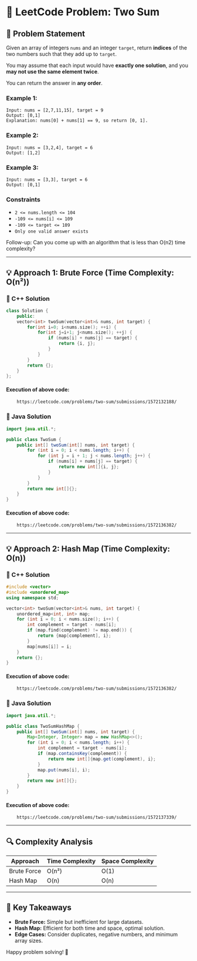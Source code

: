 # 🧠 LeetCode Problem: Two Sum

## 📌 Problem Statement

Given an array of integers `nums` and an integer `target`, return **indices** of the two numbers such that they add up to `target`.

You may assume that each input would have **exactly one solution**, and you **may not use the same element twice**.

You can return the answer in **any order**.

### Example 1:

```plaintext
Input: nums = [2,7,11,15], target = 9
Output: [0,1]
Explanation: nums[0] + nums[1] == 9, so return [0, 1].
```
### Example 2:

```plaintext
Input: nums = [3,2,4], target = 6
Output: [1,2]
```
### Example 3:

```plaintext
Input: nums = [3,3], target = 6
Output: [0,1]
```

### Constraints
- `2 <= nums.length <= 104`<br />
- `-109 <= nums[i] <= 109`<br />
- `-109 <= target <= 109`<br />
- `Only one valid answer exists`<br />

Follow-up: Can you come up with an algorithm that is less than O(n2) time complexity?

---

## 💡 Approach 1: Brute Force (Time Complexity: O(n²))

### 🔧 C++ Solution
```cpp
class Solution {
    public:
    vector<int> twoSum(vector<int>& nums, int target) {
        for(int i=0; i<nums.size(); ++i) {
            for(int j=i+1; j<nums.size(); ++j) {
                if (nums[i] + nums[j] == target) {
                    return {i, j};
                }
            }
        }
        return {};
    }
};
```

#### Execution of above code:
```link
    https://leetcode.com/problems/two-sum/submissions/1572132188/
```


### 🔧 Java Solution
```java
import java.util.*;

public class TwoSum {
    public int[] twoSum(int[] nums, int target) {
        for (int i = 0; i < nums.length; i++) {
            for (int j = i + 1; j < nums.length; j++) {
                if (nums[i] + nums[j] == target) {
                    return new int[]{i, j};
                }
            }
        }
        return new int[]{};
    }
}
```

#### Execution of above code:
```link
    https://leetcode.com/problems/two-sum/submissions/1572136382/
```

---

## 💡 Approach 2: Hash Map (Time Complexity: O(n))

### 🔧 C++ Solution
```cpp
#include <vector>
#include <unordered_map>
using namespace std;

vector<int> twoSum(vector<int>& nums, int target) {
    unordered_map<int, int> map;
    for (int i = 0; i < nums.size(); i++) {
        int complement = target - nums[i];
        if (map.find(complement) != map.end()) {
            return {map[complement], i};
        }
        map[nums[i]] = i;
    }
    return {};
}
```

#### Execution of above code:
```link
    https://leetcode.com/problems/two-sum/submissions/1572136382/
```

### 🔧 Java Solution
```java
import java.util.*;

public class TwoSumHashMap {
    public int[] twoSum(int[] nums, int target) {
        Map<Integer, Integer> map = new HashMap<>();
        for (int i = 0; i < nums.length; i++) {
            int complement = target - nums[i];
            if (map.containsKey(complement)) {
                return new int[]{map.get(complement), i};
            }
            map.put(nums[i], i);
        }
        return new int[]{};
    }
}
```

#### Execution of above code:
```link
    https://leetcode.com/problems/two-sum/submissions/1572137339/
```

---

## 🔍 Complexity Analysis

| Approach      | Time Complexity | Space Complexity |
|---------------|------------------|------------------|
| Brute Force   | O(n²)            | O(1)             |
| Hash Map      | O(n)             | O(n)             |

---

## 🏅 Key Takeaways

- **Brute Force:** Simple but inefficient for large datasets.
- **Hash Map:** Efficient for both time and space, optimal solution.
- **Edge Cases:** Consider duplicates, negative numbers, and minimum array sizes.

Happy problem solving! 🚀

